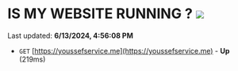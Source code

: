 # IS MY WEBSITE RUNNING ? [![](https://img.shields.io/static/v1?label=Sponsor&message=%E2%9D%A4&logo=GitHub&color=%23fe8e86)](https://github.com/sponsors/Youssef-Lehmam)

Last updated: **6/13/2024, 4:56:08 PM**

- `GET` [https://youssefservice.me](https://youssefservice.me) - **Up** (219ms)
